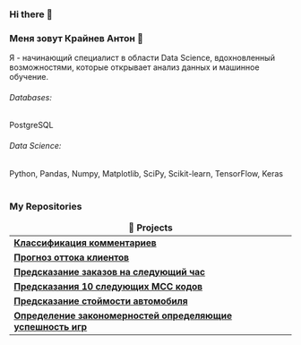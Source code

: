 ### Hi there 👋

### Меня зовут Крайнев Антон :raising_hand: 

Я - начинающий специалист в области Data Science, вдохновленный возможностями, которые открывает анализ данных и машинное обучение.

###### Databases: 
PostgreSQL

###### Data Science: 
Python, Pandas, Numpy, Matplotlib, SciPy, Scikit-learn, TensorFlow, Keras
<br><br>
<h3>My Repositories</h3>

<table width=100%>
  <thead align="center">
    <tr border: none;>
      <td><b>🎁 Projects</b></td>
    </tr>
  </thead>
  <tbody>

<tr>
      <td><a href="https://github.com/Feral1337/Toxic_comment_bert"><b>Классификация комментариев</b></a></td>
</tr>    
<tr>
      <td><a href="https://github.com/Feral1337/Telecom"><b>Прогноз оттока клиентов</b></a></td>
</tr>
<tr>
      <td><a href="https://github.com/Feral1337/Taxi_pyspark_dt_gbtr"><b>Предсказание заказов на следующий час</b></a></td>
</tr>
<tr>
      <td><a href="https://github.com/Feral1337/alfabank_campus_challenge"><b>Предсказания 10 следующих MCC кодов</b></a></td>
</tr>	
<tr>
      <td><a href="https://github.com/Feral1337/predicting_cost"><b>Предсказание стоймости автомобиля</b></a></td>
</tr>	
    <tr>
      <td><a href="https://github.com/Feral1337/best_platform"><b>Определение закономерностей определяющие успешность игр</b></a></td>
    </tr>
  </tbody>
</table>
